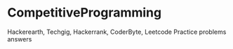 # CompetitiveProgramming
Hackerearth, Techgig, Hackerrank, CoderByte, Leetcode Practice problems answers

